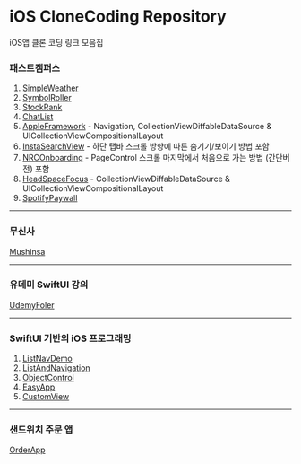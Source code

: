 # iOS CloneCoding Repository
iOS앱 클론 코딩 링크 모음집

### 패스트캠퍼스 
1. [SimpleWeather](https://github.com/Yimkeul/SimpleWeather)
2. [SymbolRoller](https://github.com/Yimkeul/SymbolRoller)
3. [StockRank](https://github.com/Yimkeul/StockRank)
4. [ChatList](https://github.com/Yimkeul/ChatList)
5. [AppleFramework](https://github.com/Yimkeul/AppleFrameworks) - Navigation, CollectionViewDiffableDataSource & UICollectionViewCompositionalLayout
6. [InstaSearchView](https://github.com/Yimkeul/InstaSearchView) - 하단 탭바 스크롤 방향에 따른 숨기기/보이기 방법 포함
7. [NRCOnboarding](https://github.com/Yimkeul/NRCOnboarding) - PageControl 스크롤 마지막에서 처음으로 가는 방법 (간단버전) 포함
8. [HeadSpaceFocus](https://github.com/Yimkeul/HeadSpaceFocus) - CollectionViewDiffableDataSource & UICollectionViewCompositionalLayout
9. [SpotifyPaywall](https://github.com/Yimkeul/SpotifyPaywall)


---
### 무신사 
[Mushinsa](https://github.com/Yimkeul/MushinsaCloneCoding)

---

### 유데미 SwiftUI 강의
[UdemyFoler](https://github.com/Yimkeul/UdemyFolder)

---

### SwiftUI 기반의 iOS 프로그래밍
1. [ListNavDemo](https://github.com/Yimkeul/StudyListNavDemo)
2. [ListAndNavigation](https://github.com/Yimkeul/StudyListAndNavigation)
3. [ObjectControl](https://github.com/Yimkeul/StudyObjectControl)
4. [EasyApp](https://github.com/Yimkeul/StudyEasyApp)
5. [CustomView](https://github.com/Yimkeul/StudyCustomView)
   
---

### 샌드위치 주문 앱
[OrderApp](https://github.com/Yimkeul/OrderApp)





